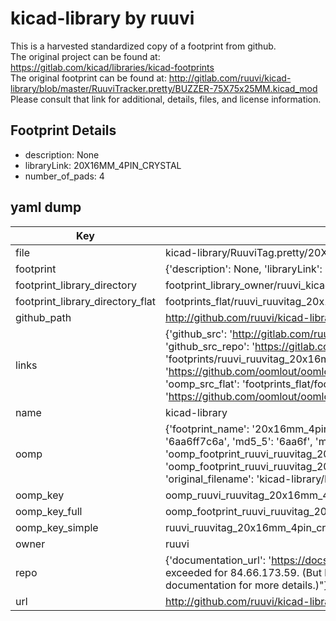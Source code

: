 # kicad-library by ruuvi  
This is a harvested standardized copy of a footprint from github.  
The original project can be found at:  
https://gitlab.com/kicad/libraries/kicad-footprints  
The original footprint can be found at:
http://gitlab.com/ruuvi/kicad-library/blob/master/RuuviTracker.pretty/BUZZER-75X75x25MM.kicad_mod
Please consult that link for additional, details, files, and license information.  
## Footprint Details
* description: None  
* libraryLink: 20X16MM_4PIN_CRYSTAL  
* number_of_pads: 4  
## yaml dump  
| Key | Value |  
| --- | --- |  
| file | kicad-library/RuuviTag.pretty/20X16MM_4PIN_CRYSTAL.kicad_mod |  
| footprint | {'description': None, 'libraryLink': '20X16MM_4PIN_CRYSTAL', 'number_of_pads': 4} |  
| footprint_library_directory | footprint_library_owner/ruuvi_kicad-library |  
| footprint_library_directory_flat | footprints_flat/ruuvi_ruuvitag_20x16mm_4pin_crystal/working |  
| github_path | http://github.com/ruuvi/kicad-library/blob/master/RuuviTag.pretty/20X16MM_4PIN_CRYSTAL.kicad_mod |  
| links | {'github_src': 'http://gitlab.com/ruuvi/kicad-library/blob/master/RuuviTracker.pretty/BUZZER-75X75x25MM.kicad_mod', 'github_src_repo': 'https://gitlab.com/kicad/libraries/kicad-footprints', 'oomp_bot': 'footprints/ruuvi_ruuvitag_20x16mm_4pin_crystal/working', 'oomp_bot_github': 'https://github.com/oomlout/oomlout_oomp_footprint_bot/tree/main/footprints/ruuvi_ruuvitag_20x16mm_4pin_crystal/working', 'oomp_src_flat': 'footprints_flat/footprints_flat/ruuvi_ruuvitag_20x16mm_4pin_crystal/working', 'oomp_src_flat_github': 'https://github.com/oomlout/oomlout_oomp_footprint_src/tree/main/footprints_flat/ruuvi_ruuvitag_20x16mm_4pin_crystal/working'} |  
| name | kicad-library |  
| oomp | {'footprint_name': '20x16mm_4pin_crystal', 'library_name': 'ruuvitag', 'md5': '6aa6ff7c6adc4b4bf356ea5ea0604121', 'md5_10': '6aa6ff7c6a', 'md5_5': '6aa6f', 'md5_6': '6aa6ff', 'oomp_key': 'oomp_ruuvi_ruuvitag_20x16mm_4pin_crystal', 'oomp_key_extra': 'oomp_footprint_ruuvi_ruuvitag_20x16mm_4pin_crystal', 'oomp_key_full': 'oomp_footprint_ruuvi_ruuvitag_20x16mm_4pin_crystal_6aa6ff', 'oomp_key_simple': 'ruuvi_ruuvitag_20x16mm_4pin_crystal', 'original_filename': 'kicad-library/RuuviTag.pretty/20X16MM_4PIN_CRYSTAL.kicad_mod', 'owner_name': 'ruuvi'} |  
| oomp_key | oomp_ruuvi_ruuvitag_20x16mm_4pin_crystal |  
| oomp_key_full | oomp_footprint_ruuvi_ruuvitag_20x16mm_4pin_crystal |  
| oomp_key_simple | ruuvi_ruuvitag_20x16mm_4pin_crystal |  
| owner | ruuvi |  
| repo | {'documentation_url': 'https://docs.github.com/rest/overview/resources-in-the-rest-api#rate-limiting', 'message': "API rate limit exceeded for 84.66.173.59. (But here's the good news: Authenticated requests get a higher rate limit. Check out the documentation for more details.)"} |  
| url | http://github.com/ruuvi/kicad-library |  


